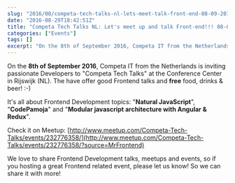 ```yaml
---
slug: "2016/08/competa-tech-talks-nl-lets-meet-talk-front-end-08-09-2016/"
date: "2016-08-29T18:42:51Z"
title: "Competa Tech Talks NL: Let's meet up and talk Front-end!!! 08-09-2016"
categories: ["Events"]
tags: []
excerpt: "On the 8th of September 2016, Competa IT from the Netherlands is inviting passionate Developers to ..."
---
```


On the **8th of September 2016**, Competa IT from the Netherlands is inviting passionate Developers to "Competa Tech Talks" at the Conference Center in Rijswijk (NL). The have offer good Frontend talks and **free** food, drinks & beer! :-)

It's all about Frontend Development topics: "**Natural JavaScript**", "**CodePamoja**" and "**Modular javascript architecture with Angular & Redux**".

Check it on Meetup: [http://www.meetup.com/Competa-Tech-Talks/events/232776358/](http://www.meetup.com/Competa-Tech-Talks/events/232776358/?source=MrFrontend)

We love to share Frontend Development talks, meetups and events, so if you hosting a great Frontend related event, please let us know! So we can share it with more!